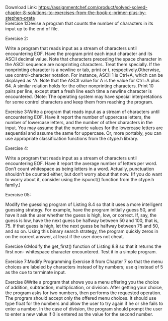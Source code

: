 Download Link: https://assignmentchef.com/product/solved-solved-chapter-8-solutions-to-exercises-from-the-book-c-primer-plus-by-stephen-prata
<br>
Exercise 1:Devise a program that counts the number of characters in its input up to the end of file.

Exercise 2:

Write a program that reads input as a stream of characters until encountering EOF. Have the program print each input character and its ASCII decimal value. Note that characters preceding the space character in the ASCII sequence are nonprinting characters. Treat them specially. If the nonprinting character is a newline or tab, print 
 or t, respectively.Otherwise, use control-character notation. For instance, ASCII 1 is Ctrl+A, which can be displayed as ^A. Note that the ASCII value for A is the value for Ctrl+A plus 64. A similar relation holds for the other nonprinting characters. Print 10 pairs per line, except start a fresh line each time a newline character is encountered. (Note: The operating system may have special interpretations for some control characters and keep them from reaching the program.

Exercise 3:Write a program that reads input as a stream of characters until encountering EOF. Have it report the number of uppercase letters, the number of lowercase letters, and the number of other characters in the input. You may assume that the numeric values for the lowercase letters are sequential and assume the same for uppercase. Or, more portably, you can use appropriate classification functions from the ctype.h library.

Exercise 4:

Write a program that reads input as a stream of characters until encountering EOF. Have it report the average number of letters per word. Don’t count whitespace as being letters in a word. Actually, punctuation shouldn’t be counted either, but don’t worry about that now. (If you do want to worry about it, consider using the ispunct() function from the ctype.h family.)

Exercise 05:

Modify the guessing program of Listing 8.4 so that it uses a more intelligent guessing strategy. For example, have the program initially guess 50, and have it ask the user whether the guess is high, low, or correct. If, say, the guess is low, have the next guess be halfway between 50 and 100, that is, 75. If that guess is high, let the next guess be halfway between 75 and 50, and so on. Using this binary search strategy, the program quickly zeros in on the correct answer, at least if the user does not cheat.

Exercise 6:Modify the get_first() function of Listing 8.8 so that it returns the first non- whitespace character encountered. Test it in a simple program.

Exercise 7:Modify Programming Exercise 8 from Chapter 7 so that the menu choices are labeled by characters instead of by numbers; use q instead of 5 as the cue to terminate input.

Exercise 8Write a program that shows you a menu offering you the choice of addition, subtraction, multiplication, or division. After getting your choice, the program asks for two numbers, then performs the requested operation. The program should accept only the offered menu choices. It should use type float for the numbers and allow the user to try again if he or she fails to enter a number. In the case of division, the program should prompt the user to enter a new value if 0 is entered as the value for the second number.